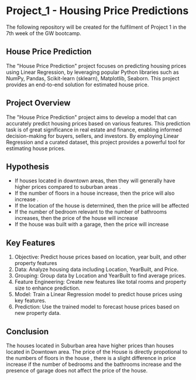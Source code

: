 # Project_1 - Housing Price Predictions
The following repository will be created for the fulfilment of Project 1 in the 7th week of the GW bootcamp.

## House Price Prediction
The "House Price Prediction" project focuses on predicting housing prices using Linear Regression, by leveraging popular Python libraries such as NumPy, Pandas, Scikit-learn (sklearn), Matplotlib, Seaborn. This project provides an end-to-end solution for estimated house price.

## Project Overview
The "House Price Prediction" project aims to develop a model that can accurately predict housing prices based on various features. This prediction task is of great significance in real estate and finance, enabling informed decision-making for buyers, sellers, and investors. By employing Linear Regression and a curated dataset, this project provides a powerful tool for estimating house prices.

## Hypothesis
- If houses located in downtown areas, then they will generally  have higher prices compared to suburban areas .
- If the number of floors in a house increase, then the price will also increase .
- If the location of the house is determined, then the price will be affected
- If the number of bedroom relevant to the number of bathrooms increases, then the price of the house will increase
- If the house was built with a garage, then the price will increase

## Key Features
1. Objective: Predict house prices based on location, year built, and other property features
2. Data: Analyze housing data including Location, YearBuilt, and Price.
3. Grouping: Group data by Location and YearBuilt to find average prices.
4. Feature Engineering: Create new features like total rooms and property size to enhance prediction.
5. Model: Train a Linear Regression model to predict house prices using key features.
6. Prediction: Use the trained model to forecast house prices based on new property data.

## Conclusion
The houses located in Suburban area have higher prices than houses located in Downtown area. The price of the House is directly propotional to the numbers of floors in the house , there is a slight difference in price increase if the number of bedrooms and the bathrooms increase and the presence of garage does not affect the price of the house.
 




   
   

